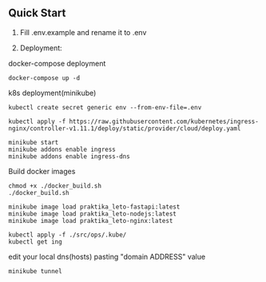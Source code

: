 ## Quick Start
1. Fill .env.example and rename it to .env


2. Deployment:

docker-compose deployment
```
docker-compose up -d
```

k8s deployment(minikube)

```
kubectl create secret generic env --from-env-file=.env

kubectl apply -f https://raw.githubusercontent.com/kubernetes/ingress-nginx/controller-v1.11.1/deploy/static/provider/cloud/deploy.yaml

minikube start
minikube addons enable ingress
minikube addons enable ingress-dns
```

Build docker images
```
chmod +x ./docker_build.sh
./docker_build.sh

minikube image load praktika_leto-fastapi:latest
minikube image load praktika_leto-nodejs:latest
minikube image load praktika_leto-nginx:latest
```

```
kubectl apply -f ./src/ops/.kube/
kubectl get ing
```

edit your local dns(hosts) pasting "domain ADDRESS" value

```
minikube tunnel
```
